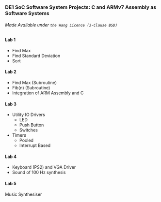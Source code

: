 ### DE1 SoC Software System Projects: C and ARMv7 Assembly as Software Systems
###### Made Available under ```the Wang Licence (3-Clause BSD)```

#### Lab 1
- Find Max
- Find Standard Deviation
- Sort

#### Lab 2
- Find Max (Subroutine)
- Fib(n) (Subroutine)
- Integration of ARM Assembly and C

#### Lab 3
- Utility IO Drivers
  - LED
  - Push Button
  - Switches
- Timers
  - Pooled
  - Interrupt Based

#### Lab 4
- Keyboard (PS2) and VGA Driver
- Sound of 100 Hz synthesis

#### Lab 5
Music Synthesiser
